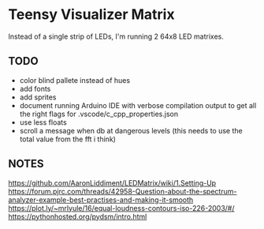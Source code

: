 # Teensy Visualizer Matrix

Instead of a single strip of LEDs, I'm running 2 64x8 LED matrixes.

## TODO

* color blind pallete instead of hues
* add fonts
* add sprites
* document running Arduino IDE with verbose compilation output to get all the right flags for .vscode/c_cpp_properties.json
* use less floats
* scroll a message when db at dangerous levels (this needs to use the total value from the fft i think)

## NOTES

<https://github.com/AaronLiddiment/LEDMatrix/wiki/1.Setting-Up>
<https://forum.pjrc.com/threads/42958-Question-about-the-spectrum-analyzer-example-best-practises-and-making-it-smooth>
<https://plot.ly/~mrlyule/16/equal-loudness-contours-iso-226-2003/#/>
<https://pythonhosted.org/pydsm/intro.html>
